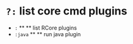 <!-- TITLE: Coreplugins -->

#  **`?:`** list core cmd plugins

- `:` ** ** list RCore plugins
- `:java` ** ** run java plugin